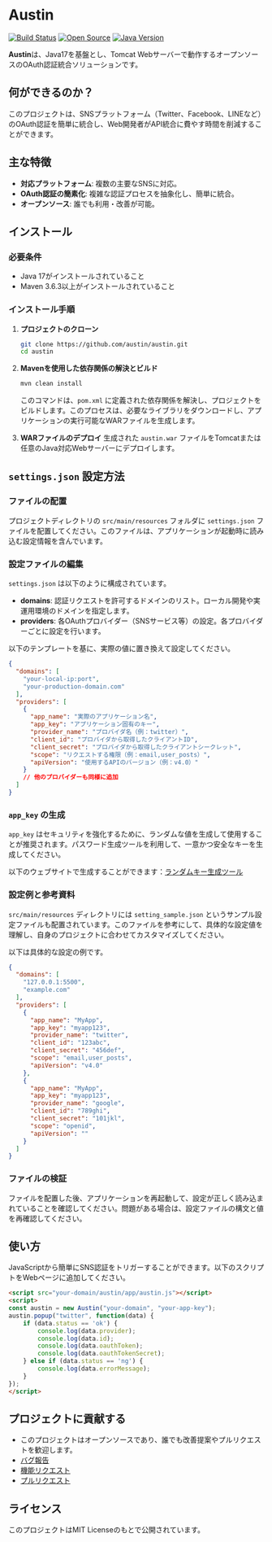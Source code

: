 # Austin

[![Build Status](https://travis-ci.org/livlog-llc/austin.svg?branch=master)](https://travis-ci.org/livlog-llc/austin)  [![Open Source](https://badges.frapsoft.com/os/v1/open-source.svg?v=103)](https://github.com/livlog-llc/austin) [![Java Version](https://img.shields.io/badge/java-17-blue.svg)](https://openjdk.java.net/projects/jdk/17/)

**Austin**は、Java17を基盤とし、Tomcat Webサーバーで動作するオープンソースのOAuth認証統合ソリューションです。

## 何ができるのか？

このプロジェクトは、SNSプラットフォーム（Twitter、Facebook、LINEなど）のOAuth認証を簡単に統合し、Web開発者がAPI統合に費やす時間を削減することができます。

## 主な特徴

- **対応プラットフォーム**: 複数の主要なSNSに対応。
- **OAuth認証の簡素化**: 複雑な認証プロセスを抽象化し、簡単に統合。
- **オープンソース**: 誰でも利用・改善が可能。

## インストール

### 必要条件
- Java 17がインストールされていること
- Maven 3.6.3以上がインストールされていること

### インストール手順

1. **プロジェクトのクローン**
   ```sh
   git clone https://github.com/austin/austin.git
   cd austin
   ```

2. **Mavenを使用した依存関係の解決とビルド**
   ```sh
   mvn clean install
   ```

   このコマンドは、`pom.xml` に定義された依存関係を解決し、プロジェクトをビルドします。このプロセスは、必要なライブラリをダウンロードし、アプリケーションの実行可能なWARファイルを生成します。

3. **WARファイルのデプロイ**
   生成された `austin.war` ファイルをTomcatまたは任意のJava対応Webサーバーにデプロイします。

## `settings.json` 設定方法

### ファイルの配置
プロジェクトディレクトリの `src/main/resources` フォルダに `settings.json` ファイルを配置してください。このファイルは、アプリケーションが起動時に読み込む設定情報を含んでいます。

### 設定ファイルの編集
`settings.json` は以下のように構成されています。

- **domains**: 認証リクエストを許可するドメインのリスト。ローカル開発や実運用環境のドメインを指定します。
- **providers**: 各OAuthプロバイダー（SNSサービス等）の設定。各プロバイダーごとに設定を行います。

以下のテンプレートを基に、実際の値に置き換えて設定してください。

```json
{
  "domains": [
    "your-local-ip:port",
    "your-production-domain.com"
  ],
  "providers": [
    {
      "app_name": "実際のアプリケーション名",
      "app_key": "アプリケーション固有のキー",
      "provider_name": "プロバイダ名（例：twitter）",
      "client_id": "プロバイダから取得したクライアントID",
      "client_secret": "プロバイダから取得したクライアントシークレット",
      "scope": "リクエストする権限（例：email,user_posts）",
      "apiVersion": "使用するAPIのバージョン（例：v4.0）"
    }
    // 他のプロバイダーも同様に追加
  ]
}
```

### `app_key` の生成
`app_key` はセキュリティを強化するために、ランダムな値を生成して使用することが推奨されます。パスワード生成ツールを利用して、一意かつ安全なキーを生成してください。

以下のウェブサイトで生成することができます：[ランダムキー生成ツール](https://www.luft.co.jp/cgi/randam.php)

### 設定例と参考資料
`src/main/resources` ディレクトリには `setting_sample.json` というサンプル設定ファイルも配置されています。このファイルを参考にして、具体的な設定値を理解し、自身のプロジェクトに合わせてカスタマイズしてください。

以下は具体的な設定の例です。

```json
{
  "domains": [
    "127.0.0.1:5500",
    "example.com"
  ],
  "providers": [
    {
      "app_name": "MyApp",
      "app_key": "myapp123",
      "provider_name": "twitter",
      "client_id": "123abc",
      "client_secret": "456def",
      "scope": "email,user_posts",
      "apiVersion": "v4.0"
    },
    {
      "app_name": "MyApp",
      "app_key": "myapp123",
      "provider_name": "google",
      "client_id": "789ghi",
      "client_secret": "101jkl",
      "scope": "openid",
      "apiVersion": ""
    }
  ]
}
```

### ファイルの検証
ファイルを配置した後、アプリケーションを再起動して、設定が正しく読み込まれていることを確認してください。問題がある場合は、設定ファイルの構文と値を再確認してください。

## 使い方

JavaScriptから簡単にSNS認証をトリガーすることができます。以下のスクリプトをWebページに追加してください。

```html
<script src="your-domain/austin/app/austin.js"></script>
<script>
const austin = new Austin("your-domain", "your-app-key");
austin.popup("twitter", function(data) {
    if (data.status == 'ok') {
        console.log(data.provider);
        console.log(data.id);
        console.log(data.oauthToken);
        console.log(data.oauthTokenSecret);
    } else if (data.status == 'ng') {
        console.log(data.errorMessage);
    }
});
</script>
```

## プロジェクトに貢献する

- このプロジェクトはオープンソースであり、誰でも改善提案やプルリクエストを歓迎します。
- [バグ報告](https://github.com/livlog-llc/austin/issues)
- [機能リクエスト](https://github.com/livlog-llc/austin/issues)
- [プルリクエスト](https://github.com/livlog-llc/austin/pulls)

## ライセンス

このプロジェクトはMIT Licenseのもとで公開されています。
